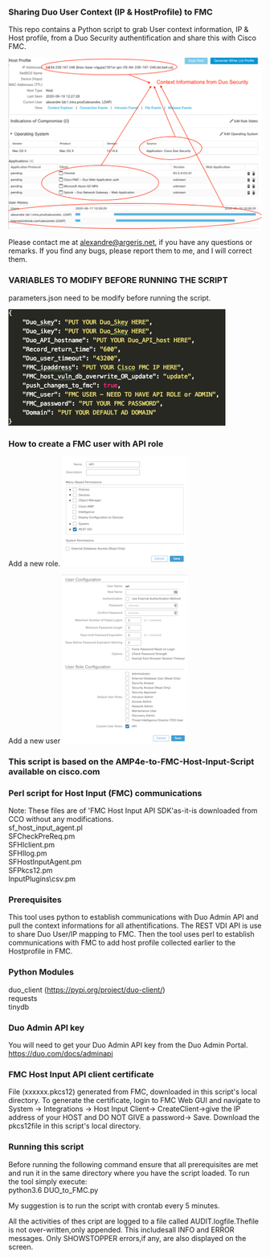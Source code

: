 ### Sharing Duo User Context (IP & HostProfile) to FMC
  
This repo contains a Python script to grab User context information, IP & Host profile, from a Duo Security authentification and share this with Cisco FMC.

![image](./fmc_host_profile.png)
  
Please contact me at alexandre@argeris.net, if you have any questions or remarks. If you find any bugs, please report them to me, and I will correct them. 
  
### VARIABLES TO MODIFY BEFORE RUNNING THE SCRIPT 
parameters.json need to be modify before running the script.

![image](./parameters.png)

### How to create a FMC user with API role
Add a new role.
![image](./fmc_api_role.png)

Add a new user
![image](./fmc_api_user.png)

### This script is based on the AMP4e-to-FMC-Host-Input-Script available on cisco.com
### Perl script for Host Input (FMC) communications
Note: These files are of 'FMC Host Input API SDK'as-it-is downloaded from CCO without any modifications. <br/>
sf_host_input_agent.pl <br/>
SFCheckPreReq.pm <br/>
SFHIclient.pm <br/>
SFHIlog.pm <br/>
SFHostInputAgent.pm <br/>
SFPkcs12.pm <br/>
InputPlugins\csv.pm <br/>

### Prerequisites
This tool uses python to establish communications with Duo Admin API and pull the context informations for all athentifications. The REST VDI API is use to share Duo User/IP mapping to FMC.
Then the tool uses perl to establish communications with FMC to add host profile collected earlier to the Hostprofile in FMC.

### Python Modules
duo_client (https://pypi.org/project/duo-client/)<br/>
requests <br/>
tinydb <br/>

### Duo Admin API key
You will need to get your Duo Admin API key from the Duo Admin Portal.
https://duo.com/docs/adminapi

### FMC Host Input API client certificate
File (xxxxxx.pkcs12) generated from FMC, downloaded in this script's local directory.
To generate the certificate, login to FMC Web GUI and navigate to System -> Integrations -> Host Input Client-> CreateClient->give the IP address of your HOST and DO NOT GIVE a password-> Save. Download the pkcs12file in this script's local directory.


### Running this script
Before running the following command ensure that all prerequisites are met and run it in the same directory where you have the script loaded.
To run the tool simply execute: <br/>
python3.6 DUO_to_FMC.py

My suggestion is to run the script with crontab every 5 minutes.

All the activities of thes cript are logged to a file called AUDIT.logfile.Thefile is not over-written,only appended. This includesall INFO and ERROR messages. Only SHOWSTOPPER errors,if any, are also displayed on the screen.
